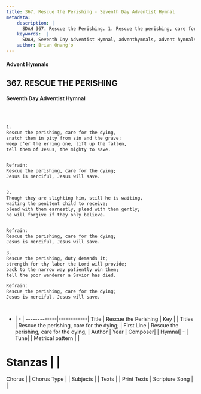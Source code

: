 ```yaml
---
title: 367. Rescue the Perishing - Seventh Day Adventist Hymnal
metadata:
    description: |
      SDAH 367. Rescue the Perishing. 1. Rescue the perishing, care for the dying, snatch them in pity from sin and the grave; weep o’er the erring one, lift up the fallen, tell them of Jesus, the mighty to save. 
    keywords:  |
      SDAH, Seventh Day Adventist Hymnal, adventhymnals, advent hymnals, Rescue the Perishing, Rescue the perishing, care for the dying, ,Rescue the perishing, care for the dying;
    author: Brian Onang'o
---
```


#### Advent Hymnals
## 367. RESCUE THE PERISHING
#### Seventh Day Adventist Hymnal

```txt



1.
Rescue the perishing, care for the dying,
snatch them in pity from sin and the grave;
weep o’er the erring one, lift up the fallen,
tell them of Jesus, the mighty to save.


Refrain:
Rescue the perishing, care for the dying;
Jesus is merciful, Jesus will save.


2.
Though they are slighting him, still he is waiting,
waiting the penitent child to receive;
plead with them earnestly, plead with them gently;
he will forgive if they only believe.


Refrain:
Rescue the perishing, care for the dying;
Jesus is merciful, Jesus will save.

3.
Rescue the perishing, duty demands it;
strength for thy labor the Lord will provide;
back to the narrow way patiently win them;
tell the poor wanderer a Savior has died.

Refrain:
Rescue the perishing, care for the dying;
Jesus is merciful, Jesus will save.




```

- |   -  |
-------------|------------|
Title | Rescue the Perishing |
Key |  |
Titles | Rescue the perishing, care for the dying; |
First Line | Rescue the perishing, care for the dying, |
Author | 
Year | 
Composer|  |
Hymnal|  - |
Tune|  |
Metrical pattern | |
# Stanzas |  |
Chorus |  |
Chorus Type |  |
Subjects |  |
Texts |  |
Print Texts | 
Scripture Song |  |
  
